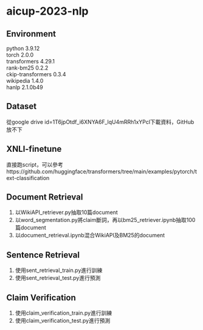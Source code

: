 # aicup-2023-nlp

## Environment
python 3.9.12 \
torch 2.0.0 \
transformers 4.29.1 \
rank-bm25 0.2.2 \
ckip-transformers 0.3.4 \
wikipedia 1.4.0 \
hanlp 2.1.0b49 

## Dataset
從google drive id=1T6jpOtdf_i6XNYA6F_lqU4mRRh1xYPcl下載資料，GitHub放不下

## XNLI-finetune
直接跑script，可以參考https://github.com/huggingface/transformers/tree/main/examples/pytorch/text-classification

## Document Retrieval
1. 以WikiAPI_retriever.py抽取10篇document
2. 以word_segmentation.py將claim斷詞，再以bm25_retriever.ipynb抽取100篇document
3. 以document_retrieval.ipynb混合WikiAPI及BM25的document

## Sentence Retrieval
1. 使用sent_retrieval_train.py進行訓練
2. 使用sent_retrieval_test.py進行預測

## Claim Verification
1. 使用claim_verification_train.py進行訓練
2. 使用claim_verification_test.py進行預測
